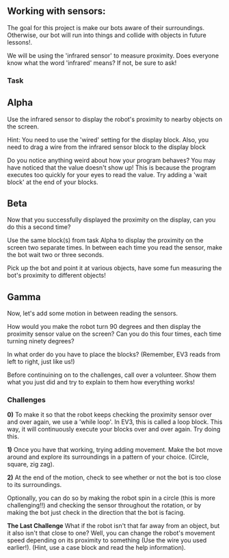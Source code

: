 ## Working with sensors:

The goal for this project is make our bots aware of their surroundings.  Otherwise, our bot will run into things and collide with objects in future lessons!.  

We will be using the 'infrared sensor' to measure proximity.  Does everyone know what the word 'infrared' means?  If not, be sure to ask!

### Task  

## Alpha
Use the infrared sensor to display the robot's proximity to nearby objects on the screen.  

Hint: You need to use the 'wired' setting for the display block.  Also, you need to drag a wire from the infrared sensor block to the display block

Do you notice anything weird about how your program behaves? You may have noticed that the value doesn't show up!  This is because the program executes too quickly for your eyes to read the value.  Try adding a 'wait block' at the end of your blocks.


## Beta
Now that you successfully displayed the proximity on the display, can you do this a second time?

Use the same block(s) from task Alpha to display the proximity on the screen two separate times.  In between each time you read the sensor, make the bot wait two or three seconds.  

Pick up the bot and point it at various objects, have some fun measuring the bot's proximity to different objects!

## Gamma

Now, let's add some motion in between reading the sensors.

How would you make the robot turn 90 degrees and then display the proximity sensor value on the screen?  Can you do this four times, each time turning ninety degrees?


In what order do you have to place the blocks?  (Remember, EV3 reads from left to right, just like us!)

Before continuining on to the challenges, call over a volunteer.  Show them what you just did and try to explain to them how everything works!


### Challenges
**0)** To make it so that the robot keeps checking the proximity sensor over and over again, we use a 'while loop'.  In EV3, this is called a loop block. This way, it will continuously execute your blocks over and over again.  Try doing this.

**1)** Once you have that working, trying adding movement.  Make the bot move around and explore its surroundings in a pattern of your choice. (Circle, square, zig zag).  

**2)** At the end of the motion, check to see whether or not the bot is too close to its surroundings. 

Optionally, you can do so by making the robot spin in a circle (this is more challenging!!) and checking the sensor throughout the rotation, or by making the bot just check in the direction that the bot is facing.

**The Last Challenge** What if the robot isn't that far away from an object, but it also isn't that close to one?  Well, you can change the robot's movement speed depending on its proximity to something  (Use the wire you used earlier!).  (Hint, use a case block and read the help information).




